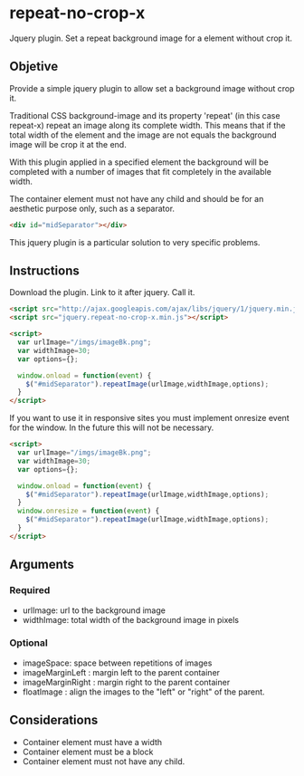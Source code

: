 # repeat-no-crop-x #

Jquery plugin. Set a repeat background image for a element without crop it.

## Objetive ##

Provide a simple jquery plugin to allow set a background image without crop it.

Traditional CSS background-image and its property 'repeat' (in this case repeat-x) repeat an image along its complete width. This means that if the total width of the element and the image are not equals the background image will be crop it at the end.

With this plugin applied in a specified element the background will be completed with a number of images that fit completely in the available width. 

The container element must not have any child and should be for an aesthetic purpose only, such as a separator.
```html
<div id="midSeparator"></div>
```

This jquery plugin is a particular solution to very specific problems.

## Instructions ##

Download the plugin. Link to it after jquery. Call it.

```html
<script src="http://ajax.googleapis.com/ajax/libs/jquery/1/jquery.min.js"></script>
<script src="jquery.repeat-no-crop-x.min.js"></script>
```

```html
<script>
  var urlImage="/imgs/imageBk.png";
  var widthImage=30;
  var options={};

  window.onload = function(event) {
    $("#midSeparator").repeatImage(urlImage,widthImage,options);
  }
</script>
```

If you want to use it in responsive sites you must implement onresize event for the window. In the future this will not be necessary.

```html
<script>
  var urlImage="/imgs/imageBk.png";
  var widthImage=30;
  var options={};

  window.onload = function(event) {
    $("#midSeparator").repeatImage(urlImage,widthImage,options);
  }
  window.onresize = function(event) {
    $("#midSeparator").repeatImage(urlImage,widthImage,options);
  } 
</script>
```

## Arguments ##

### Required ###
 - urlImage: url to the background image
 - widthImage: total width of the background image in pixels

### Optional ###
- imageSpace: space between repetitions of images
- imageMarginLeft : margin left to the parent container
- imageMarginRight : margin right to the parent container
- floatImage : align the images to the "left" or "right" of the parent.

## Considerations ##

- Container element must have a width
- Container element must be a block
- Container element must not have any child.
